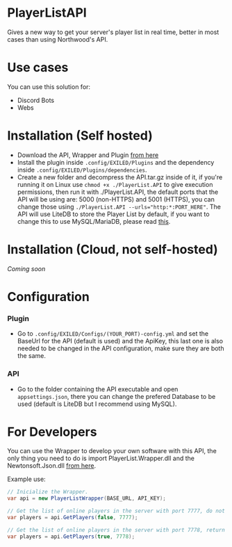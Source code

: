 # PlayerListAPI
Gives a new way to get your server's player list in real time, better in most cases than using Northwood's API.
 
# Use cases
You can use this solution for:
- Discord Bots
- Webs

# Installation (Self hosted)
- Download the API, Wrapper and Plugin [from here](https://github.com/BounceGaming/PlayerListAPI/releases/latest)
- Install the plugin inside ``.config/EXILED/Plugins`` and the dependency inside ``.config/EXILED/Plugins/dependencies``.
- Create a new folder and decompress the API.tar.gz inside of it, if you're running it on Linux use ``chmod +x ./PlayerList.API`` to give execution permissions, then run it with ./PlayerList.API, the default ports that the API will be using are: 5000 (non-HTTPS) and 5001 (HTTPS), you can change those using ``./PlayerList.API --urls="http:*:PORT_HERE"``. The API will use LiteDB to store the Player List by default, if you want to change this to use MySQL/MariaDB, please read [this](https://github.com/BounceGaming/PlayerListAPI/blob/main/README.md#Configuration).

# Installation (Cloud, not self-hosted)
_Coming soon_

# Configuration

### Plugin
  - Go to ``.config/EXILED/Configs/(YOUR_PORT)-config.yml`` and set the BaseUrl for the API (default is used) and the ApiKey, this last one is also needed to be changed in the API configuration, make sure they are both the same.

### API
  - Go to the folder containing the API executable and open ``appsettings.json``, there you can change the prefered Database to be used (default is LiteDB but I recommend using MySQL).
  
# For Developers
You can use the Wrapper to develop your own software with this API, the only thing you need to do is import PlayerList.Wrapper.dll and the Newtonsoft.Json.dll [from here](https://github.com/BounceGaming/PlayerListAPI/releases/latest).

Example use:
```cs
// Inicialize the Wrapper.
var api = new PlayerListWrapper(BASE_URL, API_KEY);

// Get the list of online players in the server with port 7777, do not return UserIds (they'll be null)
var players = api.GetPlayers(false, 7777);

// Get the list of online players in the server with port 7778, return UserIds.
var players = api.GetPlayers(true, 7778);
```
